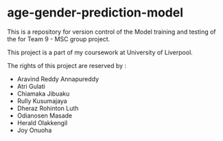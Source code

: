 # age-gender-prediction-model

This is a repository for version control of the Model training and testing of the for Team 9 - MSC group project.

This project is a part of my coursework at University of Liverpool.

The rights of this project are reserved by :
- Aravind Reddy Annapureddy 
- Atri Gulati 
- Chiamaka Jibuaku
- Rully Kusumajaya 
- Dheraz Rohinton Luth 
- Odianosen Masade 
- Herald Olakkengil 
- Joy Onuoha
